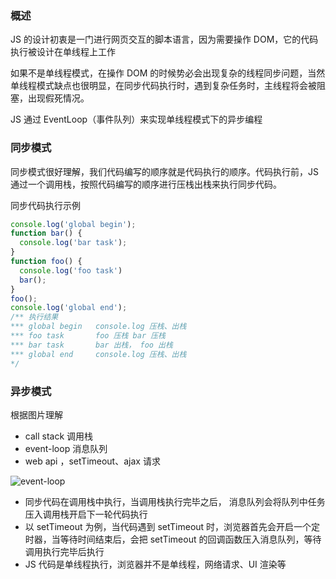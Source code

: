 ### 概述

JS 的设计初衷是一门进行网页交互的脚本语言，因为需要操作 DOM，它的代码执行被设计在单线程上工作

如果不是单线程模式，在操作 DOM 的时候势必会出现复杂的线程同步问题，当然单线程模式缺点也很明显，在同步代码执行时，遇到复杂任务时，主线程将会被阻塞，出现假死情况。

JS 通过 EventLoop（事件队列）来实现单线程模式下的异步编程

### 同步模式

同步模式很好理解，我们代码编写的顺序就是代码执行的顺序。代码执行前，JS 通过一个调用栈，按照代码编写的顺序进行压栈出栈来执行同步代码。

同步代码执行示例

```javascript
console.log('global begin'); 
function bar() {
  console.log('bar task');
} 
function foo() {
  console.log('foo task')
  bar();
}
foo();
console.log('global end');
/** 执行结果
*** global begin   console.log 压栈、出栈
*** foo task       foo 压栈 bar 压栈
*** bar task       bar 出栈， foo 出栈
*** global end     console.log 压栈、出栈
*/
```

### 异步模式

根据图片理解

- call stack 调用栈
- event-loop 消息队列
- web api ，setTimeout、ajax 请求

![event-loop](/Users/kenny/work/kenny/workplace/training/training-01-01/static/event-loop.png)

- 同步代码在调用栈中执行，当调用栈执行完毕之后， 消息队列会将队列中任务压入调用栈开启下一轮代码执行
- 以 setTimeout 为例，当代码遇到 setTimeout 时，浏览器首先会开启一个定时器，当等待时间结束后，会把 setTimeout 的回调函数压入消息队列，等待调用执行完毕后执行
- JS 代码是单线程执行，浏览器并不是单线程，网络请求、UI 渲染等



